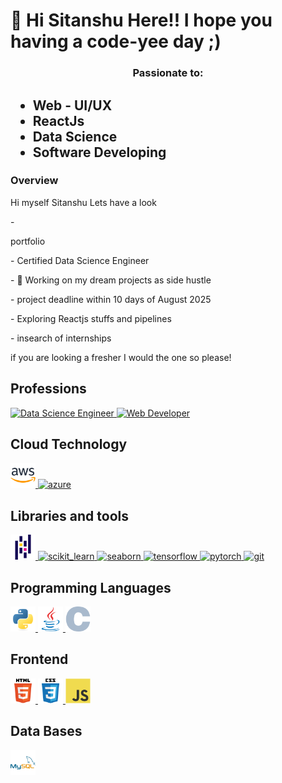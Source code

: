 <h1>👋 Hi Sitanshu Here!! I hope you having a code-yee day ;) </h1> 

<h3 align="center">Passionate to: 
    <h2 list-decoration="none">
        <ul class="list-none">
            <li>Web - UI/UX</li>
            <li>ReactJs</li>
            <li>Data Science</li>
            <li>Software Developing</li>
        </ul>
    </h2>
</h3>
<h3>Overview</h3>
<p>Hi myself Sitanshu Lets have a look</p>
- <p src="https://sitanshu.42web.io">portfolio</p>
<p>- Certified Data Science Engineer</p>
<p>- 🔭 Working on my dream projects as side hustle</p>
<p>- project deadline within 10 days of August 2025 </p>
<p>- Exploring Reactjs stuffs and pipelines</p>
- insearch of internships 
<p> if you are looking a fresher I would the one so please!</p>
<h2 color="red">Professions</h2>
<p>
  <a href="">
    <img src="https://www.google.com/url?sa=i&url=https%3A%2F%2Fwww.shutterstock.com%2Fsearch%2Fdata-science-logo&psig=AOvVaw1Pi5-jrcn3k9iYLHPB98Xa&ust=1750695330777000&source=images&cd=vfe&opi=89978449&ved=0CBEQjRxqFwoTCKjhrMe2hY4DFQAAAAAdAAAAABAE" alt="Data Science Engineer" width="40" height="40" />
  </a>
  <a href="">
    <img src="https://www.google.com/url?sa=i&url=https%3A%2F%2Fwww.vectorstock.com%2Froyalty-free-vectors%2Fweb-developer-logo-vectors&psig=AOvVaw2LwKpIV1NtsKHiJ_K0feV4&ust=1750695557360000&source=images&cd=vfe&opi=89978449&ved=0CBQQjRxqFwoTCNCZkcG3hY4DFQAAAAAdAAAAABAV" alt="Web Developer" width="40" height="40" />
  </a>
</p>
<h2>Cloud Technology</h2>
<p>
  <a href="https://aws.amazon.com" target="_blank" rel="noreferrer">
    <img src="https://raw.githubusercontent.com/devicons/devicon/master/icons/amazonwebservices/amazonwebservices-original-wordmark.svg" alt="aws" width="40" height="40"/>
  </a>
  <a href="https://azure.microsoft.com/en-in/" target="_blank" rel="noreferrer">
    <img src="https://www.vectorlogo.zone/logos/microsoft_azure/microsoft_azure-icon.svg" alt="azure" width="40" height="40"/>
  </a>
</p>
<h2>Libraries and tools</h2>
<p>
  <a href="https://pandas.pydata.org/" target="_blank" rel="noreferrer">
    <img src="https://raw.githubusercontent.com/devicons/devicon/2ae2a900d2f041da66e950e4d48052658d850630/icons/pandas/pandas-original.svg" alt="pandas" width="40" height="40"/>
  </a>
  <a href="https://scikit-learn.org/" target="_blank" rel="noreferrer">
    <img src="https://upload.wikimedia.org/wikipedia/commons/0/05/Scikit_learn_logo_small.svg" alt="scikit_learn" width="40" height="40"/>
  </a>
  <a href="https://seaborn.pydata.org/" target="_blank" rel="noreferrer">
    <img src="https://seaborn.pydata.org/_images/logo-mark-lightbg.svg" alt="seaborn" width="40" height="40"/>
  </a>
  <a href="https://www.tensorflow.org" target="_blank" rel="noreferrer">
    <img src="https://www.vectorlogo.zone/logos/tensorflow/tensorflow-icon.svg" alt="tensorflow" width="40" height="40"/>
  </a>
  <a href="https://pytorch.org/" target="_blank" rel="noreferrer">
    <img src="https://www.vectorlogo.zone/logos/pytorch/pytorch-icon.svg" alt="pytorch" width="40" height="40"/>
  </a>
  <a href="https://git-scm.com/" target="_blank" rel="noreferrer">
    <img src="https://www.vectorlogo.zone/logos/git-scm/git-scm-icon.svg" alt="git" width="40" height="40"/>
  </a>
</p>
<h2>Programming Languages</h2>
<p>
  <a href="https://www.python.org" target="_blank" rel="noreferrer">
    <img src="https://raw.githubusercontent.com/devicons/devicon/master/icons/python/python-original.svg" alt="python" width="40" height="40"/>
  </a>
  <a href="https://www.java.com" target="_blank" rel="noreferrer">
    <img src="https://raw.githubusercontent.com/devicons/devicon/master/icons/java/java-original.svg" alt="java" width="40" height="40"/>
  </a>
  <a href="https://www.cprogramming.com/" target="_blank" rel="noreferrer">
    <img src="https://raw.githubusercontent.com/devicons/devicon/master/icons/c/c-original.svg" alt="c" width="40" height="40"/>
  </a>
</p>
<h2>Frontend</h2>
<p>
  <a href="https://www.w3.org/html/" target="_blank" rel="noreferrer">
    <img src="https://raw.githubusercontent.com/devicons/devicon/master/icons/html5/html5-original-wordmark.svg" alt="html5" width="40" height="40"/>
  </a>
  <a href="https://www.w3schools.com/css/" target="_blank" rel="noreferrer">
    <img src="https://raw.githubusercontent.com/devicons/devicon/master/icons/css3/css3-original-wordmark.svg" alt="css3" width="40" height="40"/>
  </a>
  <a href="https://developer.mozilla.org/en-US/docs/Web/JavaScript" target="_blank" rel="noreferrer">
    <img src="https://raw.githubusercontent.com/devicons/devicon/master/icons/javascript/javascript-original.svg" alt="javascript" width="40" height="40"/>
  </a>
</p>
<h2>Data Bases</h2>
<p>
  <a href="https://www.mysql.com/" target="_blank" rel="noreferrer">
    <img src="https://raw.githubusercontent.com/devicons/devicon/master/icons/mysql/mysql-original-wordmark.svg" alt="mysql" width="40" height="40"/>
  </a>
</p>


<!--
**sitanshu001/sitanshu001** is a ✨ _special_ ✨ repository because its `README.md` (this file) appears on your GitHub profile.

Here are some ideas to get you started:

- 🔭 I’m currently working on ...
- 🌱 I’m currently learning ...
- 👯 I’m looking to collaborate on ...
- 🤔 I’m looking for help with ...
- 💬 Ask me about ...
- 📫 How to reach me: ...
- 😄 Pronouns: ...
- ⚡ Fun fact: ...
-->
